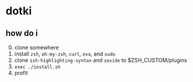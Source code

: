 # dotki

## how do i

0. clone somewhere
1. install `zsh`, `oh-my-zsh`, `curl`, `exa`, and `sudo`
2. clone `zsh-highlighting-syntax` and `zoxide` to $ZSH_CUSTOM/plugins
3. `exec ./install.sh`
4. profit
